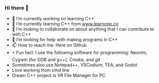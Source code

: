 ### Hi there 👋

- 🔭 I’m currently working on learning C++
- 🌱 I’m currently learning C++ from www.learncpp.co
- 👯 I’m looking to collaborate on about anything that I can contribute to with C++
- 🤔 I’m looking for help with making programs in C++
- 📫 How to reach me: Here on Github
- ⚡ Fun fact: I use the following software for programming: Neovim, Cygwin (for GDB and g++), Cmake, and git
-    Sometimes also use Notepad++, VSCodium, TEA, and Godot
-    Love working from cmd line
-    Dream C++ project is VR File Manager for PC

